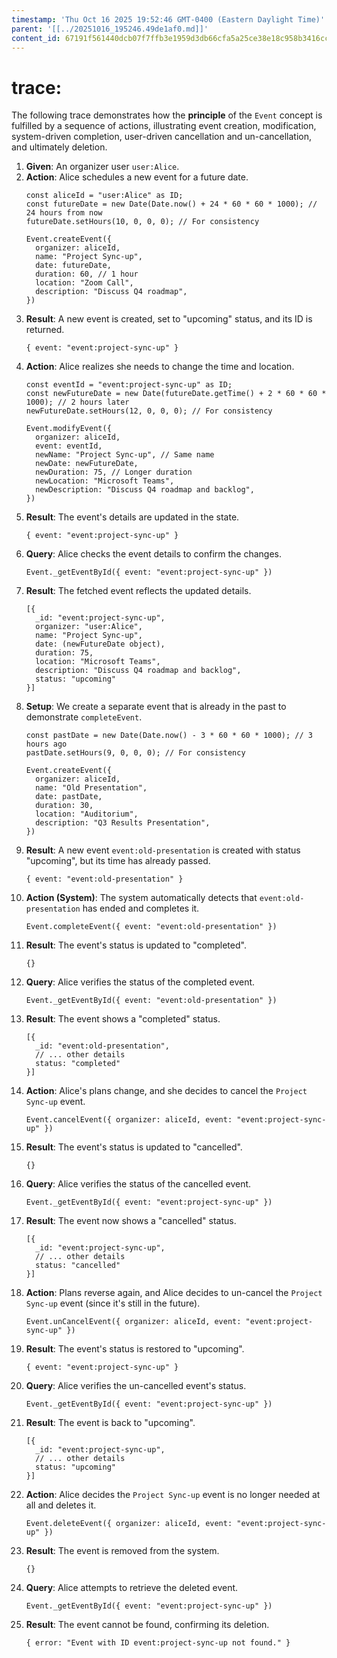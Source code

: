```yaml
---
timestamp: 'Thu Oct 16 2025 19:52:46 GMT-0400 (Eastern Daylight Time)'
parent: '[[../20251016_195246.49de1af0.md]]'
content_id: 67191f561440dcb07f7ffb3e1959d3db66cfa5a25ce38e18c958b3416cc61302
---
```


# trace:

The following trace demonstrates how the **principle** of the `Event` concept is fulfilled by a sequence of actions, illustrating event creation, modification, system-driven completion, user-driven cancellation and un-cancellation, and ultimately deletion.

1. **Given**: An organizer user `user:Alice`.
2. **Action**: Alice schedules a new event for a future date.
   ```
   const aliceId = "user:Alice" as ID;
   const futureDate = new Date(Date.now() + 24 * 60 * 60 * 1000); // 24 hours from now
   futureDate.setHours(10, 0, 0, 0); // For consistency

   Event.createEvent({
     organizer: aliceId,
     name: "Project Sync-up",
     date: futureDate,
     duration: 60, // 1 hour
     location: "Zoom Call",
     description: "Discuss Q4 roadmap",
   })
   ```
3. **Result**: A new event is created, set to "upcoming" status, and its ID is returned.
   ```
   { event: "event:project-sync-up" }
   ```
4. **Action**: Alice realizes she needs to change the time and location.
   ```
   const eventId = "event:project-sync-up" as ID;
   const newFutureDate = new Date(futureDate.getTime() + 2 * 60 * 60 * 1000); // 2 hours later
   newFutureDate.setHours(12, 0, 0, 0); // For consistency

   Event.modifyEvent({
     organizer: aliceId,
     event: eventId,
     newName: "Project Sync-up", // Same name
     newDate: newFutureDate,
     newDuration: 75, // Longer duration
     newLocation: "Microsoft Teams",
     newDescription: "Discuss Q4 roadmap and backlog",
   })
   ```
5. **Result**: The event's details are updated in the state.
   ```
   { event: "event:project-sync-up" }
   ```
6. **Query**: Alice checks the event details to confirm the changes.
   ```
   Event._getEventById({ event: "event:project-sync-up" })
   ```
7. **Result**: The fetched event reflects the updated details.
   ```
   [{
     _id: "event:project-sync-up",
     organizer: "user:Alice",
     name: "Project Sync-up",
     date: (newFutureDate object),
     duration: 75,
     location: "Microsoft Teams",
     description: "Discuss Q4 roadmap and backlog",
     status: "upcoming"
   }]
   ```
8. **Setup**: We create a separate event that is already in the past to demonstrate `completeEvent`.
   ```
   const pastDate = new Date(Date.now() - 3 * 60 * 60 * 1000); // 3 hours ago
   pastDate.setHours(9, 0, 0, 0); // For consistency

   Event.createEvent({
     organizer: aliceId,
     name: "Old Presentation",
     date: pastDate,
     duration: 30,
     location: "Auditorium",
     description: "Q3 Results Presentation",
   })
   ```
9. **Result**: A new event `event:old-presentation` is created with status "upcoming", but its time has already passed.
   ```
   { event: "event:old-presentation" }
   ```
10. **Action (System)**: The system automatically detects that `event:old-presentation` has ended and completes it.
    ```
    Event.completeEvent({ event: "event:old-presentation" })
    ```
11. **Result**: The event's status is updated to "completed".
    ```
    {}
    ```
12. **Query**: Alice verifies the status of the completed event.
    ```
    Event._getEventById({ event: "event:old-presentation" })
    ```
13. **Result**: The event shows a "completed" status.
    ```
    [{
      _id: "event:old-presentation",
      // ... other details
      status: "completed"
    }]
    ```
14. **Action**: Alice's plans change, and she decides to cancel the `Project Sync-up` event.
    ```
    Event.cancelEvent({ organizer: aliceId, event: "event:project-sync-up" })
    ```
15. **Result**: The event's status is updated to "cancelled".
    ```
    {}
    ```
16. **Query**: Alice verifies the status of the cancelled event.
    ```
    Event._getEventById({ event: "event:project-sync-up" })
    ```
17. **Result**: The event now shows a "cancelled" status.
    ```
    [{
      _id: "event:project-sync-up",
      // ... other details
      status: "cancelled"
    }]
    ```
18. **Action**: Plans reverse again, and Alice decides to un-cancel the `Project Sync-up` event (since it's still in the future).
    ```
    Event.unCancelEvent({ organizer: aliceId, event: "event:project-sync-up" })
    ```
19. **Result**: The event's status is restored to "upcoming".
    ```
    { event: "event:project-sync-up" }
    ```
20. **Query**: Alice verifies the un-cancelled event's status.
    ```
    Event._getEventById({ event: "event:project-sync-up" })
    ```
21. **Result**: The event is back to "upcoming".
    ```
    [{
      _id: "event:project-sync-up",
      // ... other details
      status: "upcoming"
    }]
    ```
22. **Action**: Alice decides the `Project Sync-up` event is no longer needed at all and deletes it.
    ```
    Event.deleteEvent({ organizer: aliceId, event: "event:project-sync-up" })
    ```
23. **Result**: The event is removed from the system.
    ```
    {}
    ```
24. **Query**: Alice attempts to retrieve the deleted event.
    ```
    Event._getEventById({ event: "event:project-sync-up" })
    ```
25. **Result**: The event cannot be found, confirming its deletion.
    ```
    { error: "Event with ID event:project-sync-up not found." }
    ```
